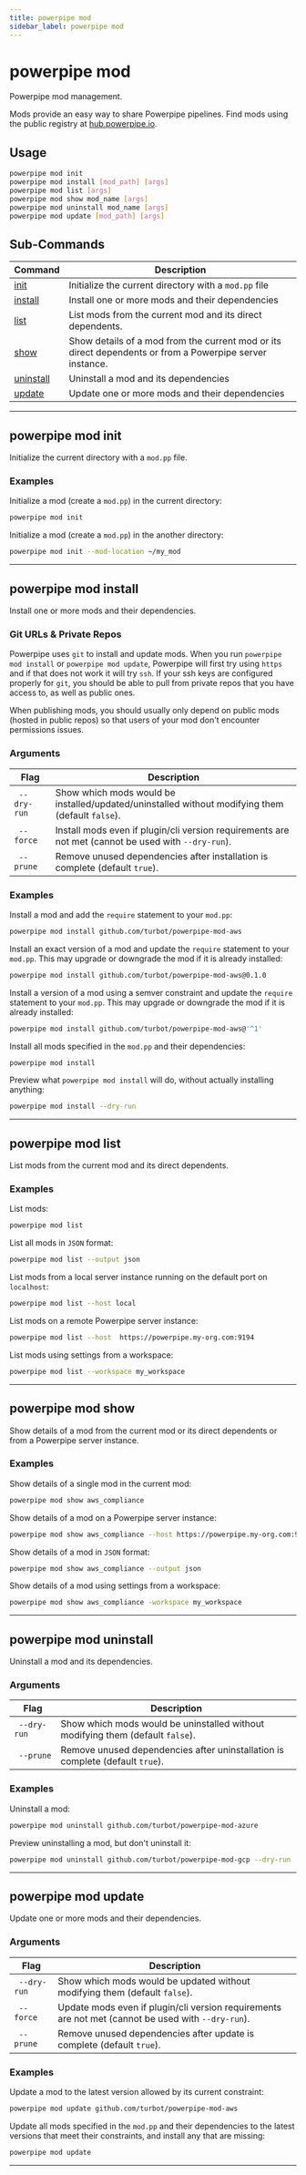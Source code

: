 ```yaml
---
title: powerpipe mod
sidebar_label: powerpipe mod
---
```



# powerpipe mod

Powerpipe mod management.

Mods provide an easy way to share Powerpipe pipelines.  Find mods using the public registry at [hub.powerpipe.io](https://hub.powerpipe.io/).



## Usage
```bash
powerpipe mod init
powerpipe mod install [mod_path] [args]
powerpipe mod list [args]
powerpipe mod show mod_name [args]
powerpipe mod uninstall mod_name [args]
powerpipe mod update [mod_path] [args]
```

## Sub-Commands

| Command | Description
|-|-
| [init](#powerpipe-mod-init)       | Initialize the current directory with a `mod.pp` file 
| [install](#powerpipe-mod-install) | Install one or more mods and their dependencies
| [list](#powerpipe-mod-list)       | List mods from the current mod and its direct dependents.
| [show](#powerpipe-mod-show)       | Show details of a mod from the current mod or its direct dependents or from a Powerpipe server instance.
| [uninstall](#powerpipe-mod-uninstall) | Uninstall a mod and its dependencies
| [update](#powerpipe-mod-update)   | Update one or more mods and their dependencies



----
## powerpipe mod init
Initialize the current directory with a `mod.pp` file.

### Examples

Initialize a mod (create a `mod.pp`) in the current directory:

```bash
powerpipe mod init
```

Initialize a mod (create a `mod.pp`) in the another directory:

```bash
powerpipe mod init --mod-location ~/my_mod
```

---

## powerpipe mod install
Install one or more mods and their dependencies.

### Git URLs & Private Repos

Powerpipe uses `git` to install and update mods. When you run `powerpipe mod install` or `powerpipe mod update`, Powerpipe will first try using `https` and if that does not work it will try `ssh`.  If your ssh keys are configured properly for `git`, you should be able to pull from private repos that you have access to, as well as public ones.

When publishing mods, you should usually only depend on public mods (hosted in public repos) so that users of your mod don't encounter permissions issues.

### Arguments
| Flag | Description
|-|-
|` --dry-run` | Show which mods would be installed/updated/uninstalled without modifying them (default `false`).
|` --force` | Install mods even if plugin/cli version requirements are not met (cannot be used with `--dry-run`).
|` --prune` | Remove unused dependencies after installation is complete (default `true`).

### Examples

Install a mod and add the `require` statement to your `mod.pp`:
```bash
powerpipe mod install github.com/turbot/powerpipe-mod-aws
```

Install an exact version of a mod and update the `require` statement to your `mod.pp`.  This may upgrade or downgrade the mod if it is already installed:
```bash
powerpipe mod install github.com/turbot/powerpipe-mod-aws@0.1.0
```

Install a version of a mod using a semver constraint and update the `require` statement to your `mod.pp`.  This may upgrade or downgrade the mod if it is already installed:
```bash
powerpipe mod install github.com/turbot/powerpipe-mod-aws@'^1'
```

Install all mods specified in the `mod.pp` and their dependencies:
```bash
powerpipe mod install
```

Preview what `powerpipe mod install` will do, without actually installing anything:
```bash
powerpipe mod install --dry-run
```

---

## powerpipe mod list
List mods from the current mod and its direct dependents.

### Examples


List mods:
```bash
powerpipe mod list
```

List all mods in `JSON` format:
```bash
powerpipe mod list --output json
```

List mods from a local server instance running on the default port on `localhost`:
```bash
powerpipe mod list --host local
```


List mods on a remote Powerpipe server instance:
```bash
powerpipe mod list --host  https://powerpipe.my-org.com:9194
```


List mods using settings from a workspace:
```bash
powerpipe mod list --workspace my_workspace
```


---

## powerpipe mod show
Show details of a mod from the current mod or its direct dependents or from a Powerpipe server instance.


### Examples

Show details of a single mod in the current mod:
```bash
powerpipe mod show aws_compliance
```


Show details of a mod on a Powerpipe server instance:
```bash
powerpipe mod show aws_compliance --host https://powerpipe.my-org.com:9194
```


Show details of a mod in `JSON` format:
```bash
powerpipe mod show aws_compliance --output json
```


Show details of a mod using settings from a workspace:
```bash
powerpipe mod show aws_compliance -workspace my_workspace
```

---

## powerpipe mod uninstall
Uninstall a mod and its dependencies.

### Arguments
| Flag | Description
|-|-
|` --dry-run` | Show which mods would be uninstalled without modifying them (default `false`).
|` --prune`   | Remove unused dependencies after uninstallation is complete (default `true`).

### Examples

Uninstall a mod:
```bash
powerpipe mod uninstall github.com/turbot/powerpipe-mod-azure
```

Preview uninstalling a mod, but don't uninstall it:
```bash
powerpipe mod uninstall github.com/turbot/powerpipe-mod-gcp --dry-run
```


----
## powerpipe mod update
Update one or more mods and their dependencies.

### Arguments

| Flag | Description
|-|-
|` --dry-run` | Show which mods would be updated without modifying them (default `false`).
|` --force` | Update mods even if plugin/cli version requirements are not met (cannot be used with `--dry-run`).
|` --prune` | Remove unused dependencies after update is complete (default `true`).



### Examples


Update a mod to the latest version allowed by its current constraint:
```bash
powerpipe mod update github.com/turbot/powerpipe-mod-aws
```

Update all mods specified in the `mod.pp` and their dependencies to the latest versions that meet their constraints, and install any that are missing:
```bash
powerpipe mod update
```

---
